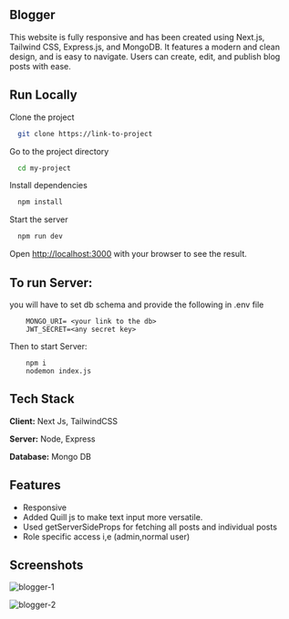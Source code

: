 
## Blogger

This website is fully responsive and has been created using Next.js, Tailwind CSS, Express.js, and MongoDB. It features a modern and clean design, and is easy to navigate. Users can create, edit, and publish blog posts with ease.


## Run Locally

Clone the project

```bash
  git clone https://link-to-project
```

Go to the project directory

```bash
  cd my-project
```

Install dependencies

```bash
  npm install
```

Start the server

```bash
  npm run dev
```
Open [http://localhost:3000](http://localhost:3000) with your browser to see the result.


## To run Server:

you will have to set db schema and provide the following in .env file 
```base
    MONGO_URI= <your link to the db>
    JWT_SECRET=<any secret key>
```
Then to start Server:
```base
    npm i
    nodemon index.js
```


## Tech Stack

**Client:** Next Js, TailwindCSS

**Server:** Node, Express 

**Database:** Mongo DB


## Features

- Responsive 
- Added Quill js to make text input more versatile.
- Used getServerSideProps for fetching all posts and individual posts
- Role specific access i,e (admin,normal user)

## Screenshots
![blogger-1](https://user-images.githubusercontent.com/80903066/229962347-53ed666d-62a4-4e1a-952a-d9514c4e7e8a.jpg)

![blogger-2](https://user-images.githubusercontent.com/80903066/229962434-4db6e3a7-fba1-40c2-97a6-8ab10ec539e6.jpg)
